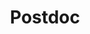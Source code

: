 ---
headshot: bretnestor.jpg
is_visiting: false
name: Bret Nestor
priority: 5
research_areas: null
site: http://www.cs.toronto.edu/~bretnestor/
title: Postdoc
inactive: true
---